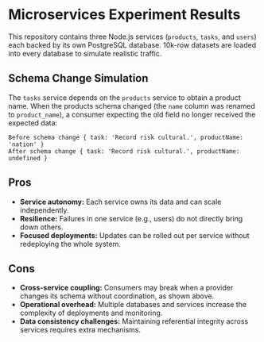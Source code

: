 # Microservices Experiment Results

This repository contains three Node.js services (`products`, `tasks`, and `users`) each backed by its own PostgreSQL database. 10k-row datasets are loaded into every database to simulate realistic traffic.

## Schema Change Simulation

The `tasks` service depends on the `products` service to obtain a product name. When the products schema changed (the `name` column was renamed to `product_name`), a consumer expecting the old field no longer received the expected data:

```
Before schema change { task: 'Record risk cultural.', productName: 'nation' }
After schema change { task: 'Record risk cultural.', productName: undefined }
```

## Pros
- **Service autonomy:** Each service owns its data and can scale independently.
- **Resilience:** Failures in one service (e.g., users) do not directly bring down others.
- **Focused deployments:** Updates can be rolled out per service without redeploying the whole system.

## Cons
- **Cross-service coupling:** Consumers may break when a provider changes its schema without coordination, as shown above.
- **Operational overhead:** Multiple databases and services increase the complexity of deployments and monitoring.
- **Data consistency challenges:** Maintaining referential integrity across services requires extra mechanisms.
